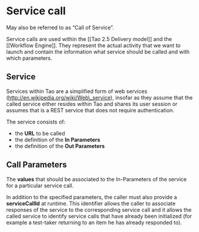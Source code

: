 <!--
parent:
    title: Tao_25_Delivery_model
author:
    - 'Joel Bout'
created_at: '2013-11-20 10:51:43'
updated_at: '2013-11-20 10:51:43'
tags:
    - 'Tao 25 Delivery model'
-->

Service call
============

May also be referred to as “Call of Service”.

Service calls are used within the [[Tao 2.5 Delivery model]] and the [[Workflow Engine]]. They represent the actual activity that we want to launch and contain the information what service should be called and with which parameters.

Service
-------

Services within Tao are a simplified form of web services (http://en.wikipedia.org/wiki/Web\_service), insofar as they assume that the called service either resides within Tao and shares its user session or assumes that is a REST service that does not require authentication.

The service consists of:

-   the **URL** to be called
-   the definition of the **In Parameters**
-   the definition of the **Out Parameters**

Call Parameters
---------------

The **values** that should be associated to the In-Parameters of the service for a particular service call.

In addition to the specified parameters, the caller must also provide a **serviceCallId** at runtime. This identifier allows the caller to associate responses of the service to the corresponding service call and it allows the called service to identify service calls that have already been initialized (for example a test-taker returning to an item he has already responded to).

